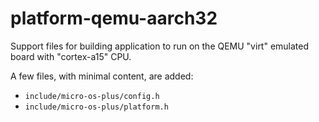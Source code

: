 # platform-qemu-aarch32

Support files for building application to run on the QEMU "virt"
emulated board with "cortex-a15" CPU.

A few files, with minimal content, are added:

- `include/micro-os-plus/config.h`
- `include/micro-os-plus/platform.h`
